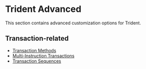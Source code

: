 # Trident Advanced

This section contains advanced customization options for Trident.

## Transaction-related

- [Transaction Methods](./trident-transactions/transaction-methods/index.md)
- [Multi-Instruction Transactions](./trident-transactions/multi-instruction-transactions/index.md)
- [Transaction Sequences](./trident-transactions/trident-fuzzing-flows/index.md)
